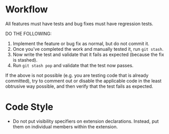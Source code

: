 # Workflow

All features must have tests and bug fixes must have regression tests.

DO THE FOLLOWING:

1. Implement the feature or bug fix as normal, but do not commit it.
2. Once you've completed the work and manually tested it, run `git stash`.
3. Now write the test and validate that it fails as expected (because the fix is stashed).
4. Run `git stash pop` and validate that the test now passes.

If the above is not possible (e.g. you are testing code that is already committed), try to comment out or disable the applicable code in the least obtrusive way possible, and then verify that the test fails as expected.

# Code Style

- Do not put visibility specifiers on extension declarations. Instead, put them on individual members within the extension.